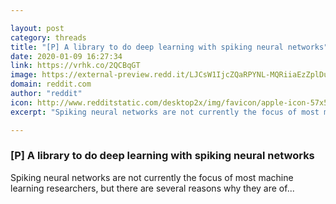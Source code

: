 ```yaml
---

layout: post
category: threads
title: "[P] A library to do deep learning with spiking neural networks"
date: 2020-01-09 16:27:34
link: https://vrhk.co/2QCBqGT
image: https://external-preview.redd.it/LJCsW1IjcZQaRPYNL-MQRiiaEzZplDuDOfKHAt6qYzs.jpg?width=420&height=219.895287958&auto=webp&s=00440f1ce7ed45970ed91c5d6f10e2508921ccdf
domain: reddit.com
author: "reddit"
icon: http://www.redditstatic.com/desktop2x/img/favicon/apple-icon-57x57.png
excerpt: "Spiking neural networks are not currently the focus of most machine learning researchers, but there are several reasons why they are of..."

---
```


### [P] A library to do deep learning with spiking neural networks

Spiking neural networks are not currently the focus of most machine learning researchers, but there are several reasons why they are of...